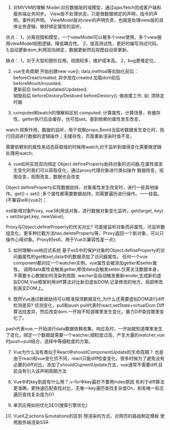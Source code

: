 1. 对MVVM的理解
Model:对应数据层的域模型，通过ajax/fetch完成客户端和服务端业务同步。
View层不处理状态，只是做数据绑定的声明，指令的声明，事件的声明。
ViewModel层对view的声明负责，也就是处理view层的具体业务逻辑，做好绑定属性的监听。

优点：
1，分离视图和模型，一个viewModel可以被多个view使用，多个view服用viewModel视图逻辑，降低耦合性。
2，提高测试性，更好的编写测试代码。
3,自动更新dom,利用双向绑定，数据更新然后视图自动哥更新。

缺点：
1，对于大型的图形应用，视图较多，维护成本高。
2，bug更难定位，


2. vue生命周期
开始创建new vue();
data,method等初始化前后： beforeCreat/created;     异步放在created
加载dom前后   beforeMount/mounted;   
更新前后      beforeUpdated/Updateed;  
销毁前后     beforeDestory/Desboed
beforeDestory(): 做收尾工作, 如: 清除定时器


3. computed和watch的理解和区别
computed: 计算属性，计算场景，有缓存性，getter执行后会缓存，也可加set。直到依赖的属性发生改变，

watch:观察作用，数据的监听，用于观察props,$emit当监听数据发生变化时，执行回调进行数据的逻辑操作；无缓存性，页面重新渲染时值不变。

需要依赖别的属性来动态获取值的时候用watch;对于监听到值得变化需要做逻辑处理用watch;


4. vue如何实现双向绑定
Object.defineProperty劫持对象的访问器,在属性值发生变化时我们可以获取变化，通过proxy代理对象进行类似操作
数据改变，视图会变，视图改变，数据也会改变

Object.defineProperty实现数据劫持，对象属性发生改变时，进行一些其他操作。get() + set() ;多个属性都需要数据劫持，则需要遍历进行操作。一一挂载。(不兼容ie8)(vue2)；

es6新增对象Proxy, vue3利用该对象，进行数据对象变化监听。get(target, key) + set(target,key, newValue);

Proxy与Object.defineProperty的优劣对比?
    可直接监听对象而非属性，可监听数组变化，更多种拦截方法has,deleteProperty等，Proxy返回一个新对象，可以只操作心得对象。Proxy时es6，用于Vue3(兼容性差一点);



5. 如何理解vue响应式系统
    基于es5中的保护对象的Object.defineProperty的访问器属性的get和set,data中的数据添加了访问器属性。
    任何一个vue component都对应一个watcher实例，vue属性会被添加getter和setter属性。
    调用data属性会触发getter,修改data会触发setter.仅需关注数据本身，不需要关心数据如何渲染到视图.
    wacher会自动触发重新render,生成新的虚拟DOM,Vue框架利用diff算法对比新旧虚拟DOM,记录修改的地方，局部修改到真实DOM上。




6. 既然Vue通过数据劫持可以精准探测数据变化,为什么还需要虚拟DOM进行diff检测差异?
侦测变化，pull和push
pull代表时react,setState+virtualDom Diff算法找差异，然后改变dom.一开始不知道哪里发生变化，暴力Diff查找哪里变化了。

pash代表vue,一开始进行data数据依赖收集，响应及时，一开始就知道哪里发生了变化，绑定一个数据就需要一个watcher,细粒度过高，产生大量的watcher,vue时push+pull结合，选择中等细粒度的方案。


7. Vue为什么没有类似于React中shouldComponentUpdate的生命周期？
也是由于react和vue变化侦不同，react只能diff检查变化，很多时候为了避免没有必要的diff对比，添加了shouldCopnentUpdate方法，vue通常不需要diff,目前没有引入该声明周期方法


8. Vue中的key到底有什么用？,v-for中key最好不要用index原因
有利于diff算法更准确，更快速匹配查找对比，无唯一key遍历查找复杂度On，和有唯一标志遍历查找复杂度为O1


9. 单页应用如何优化SEO(搜索引擎优化)




10. VueX之actions与mutations的区别
预渲染的方式，对网页的路由制定模板
使用服务端渲染SSR


